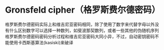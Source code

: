Gronsfeld cipher（格罗斯费尔德密码）
=======================================

格罗斯费尔德密码实际上和维吉尼亚密码相同，除了使用了数字来代替字母以外没有什么区别数字可以选择一种数列，如斐波那契数列，或者一些其他的伪随机序列格罗斯费尔德密码密码分析过程和维吉尼亚密码大同小异，不过，自动密钥密码不能使用卡西斯基算法(kasiski)来破译 

